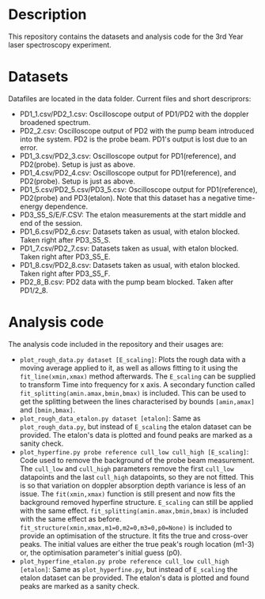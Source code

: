 # Description
This repository contains the datasets and analysis code for the 3rd Year laser spectroscopy experiment.

# Datasets

Datafiles are located in the data folder. Current files and short descriprors:
- PD1_1.csv/PD2_1.csv: Oscilloscope output of PD1/PD2 with the doppler broadened spectrum.
- PD2_2.csv: Oscilloscope output of PD2 with the pump beam introduced into the system. PD2 is the probe beam. PD1's output is lost due to an error.
- PD1_3.csv/PD2_3.csv: Oscilloscope output for PD1(reference), and PD2(probe). Setup is just as above.
- PD1_4.csv/PD2_4.csv: Oscilloscope output for PD1(reference), and PD2(probe). Setup is just as above.
- PD1_5.csv/PD2_5.csv/PD3_5.csv: Oscilloscope output for PD1(reference), PD2(probe) and PD3(etalon). Note that this dataset has a negative time-energy dependence.
- PD3_S5_S/E/F.CSV: The etalon measurements at the start middle and end of the session.
- PD1_6.csv/PD2_6.csv: Datasets taken as usual, with etalon blocked. Taken right after PD3_S5_S.
- PD1_7.csv/PD2_7.csv: Datasets taken as usual, with etalon blocked. Taken right after PD3_S5_E.
- PD1_8.csv/PD2_8.csv: Datasets taken as usual, with etalon blocked. Taken right after PD3_S5_F.
- PD2_8_B.csv: PD2 data with the pump beam blocked. Taken after PD1/2_8.

# Analysis code

The analysis code included in the repository and their usages are:
- `plot_rough_data.py dataset [E_scaling]`: Plots the rough data with a moving average applied to it, as well as allows fitting to it using the `fit_line(xmin,xmax)` method afterwards. The `E_scaling` can be supplied to transform Time into frequency for x axis. A secondary function called `fit_splitting(amin.amax,bmin,bmax)` is included. This can be used to get the splitting between the lines characterised by bounds `[amin,amax]` and `[bmin,bmax]`.
- `plot_rough_data_etalon.py dataset [etalon]`: Same as `plot_rough_data.py`, but instead of `E_scaling` the etalon dataset can be provided. The etalon's data is plotted and found peaks are marked as a sanity check.
- `plot_hyperfine.py probe reference cull_low cull_high [E_scaling]`: Code used to remove the background of the probe beam measurement. The `cull_low` and `cull_high` parameters remove the first `cull_low` datapoints and the last `cull_high` datapoints, so they are not fitted. This is so that variation on doppler absorption depth variance is less of an issue. The `fit(xmin,xmax)` function is still present and now fits the background removed hyperfine structure. `E_scaling` can still be applied with the same effect. `fit_splitting(amin.amax,bmin,bmax)` is included with the same effect as before. `fit_structure(xmin,xmax,m1=0,m2=0,m3=0,p0=None)` is included to provide an optimisation of the structure. It fits the true and cross-over peaks. The initial values are either the true peak's rough location (m1-3) or, the optimisation parameter's initial guess (p0).
- `plot_hyperfine_etalon.py probe reference cull_low cull_high [etalon]`: Same as `plot_hyperfine.py`, but instead of `E_scaling` the etalon dataset can be provided. The etalon's data is plotted and found peaks are marked as a sanity check.
